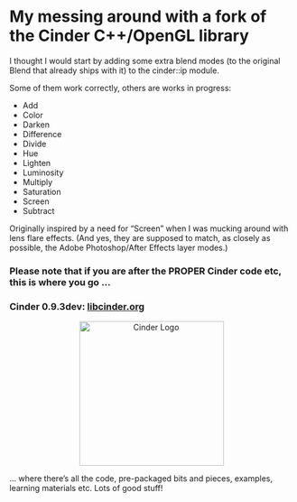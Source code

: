 # My messing around with a fork of the Cinder C++/OpenGL library

I thought I would start by adding some extra blend modes (to the original Blend that already ships with it) to the cinder::ip module.

Some of them work correctly, others are works in progress:

* Add
* Color
* Darken
* Difference
* Divide
* Hue
* Lighten
* Luminosity
* Multiply
* Saturation
* Screen
* Subtract

Originally inspired by a need for “Screen” when I was mucking around with lens flare effects. (And yes, they are supposed to match, as closely as possible, the Adobe Photoshop/After Effects layer modes.)

### Please note that if you are after the **PROPER** Cinder code etc, this is where you go ...

### Cinder 0.9.3dev: [libcinder.org](http://libcinder.org)

<p align="center">
  <a href="https://github.com/cinder"><img src="https://libcinder.org/docs/_assets/images/cinder_logo.svg" alt="Cinder Logo" width="256" height="auto"/></a>
</p>

... where there’s all the code, pre-packaged bits and pieces, examples, learning materials etc. Lots of good stuff!

